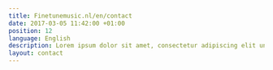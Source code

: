 ```yaml
---
title: Finetunemusic.nl/en/contact
date: 2017-03-05 11:42:00 +01:00
position: 12
language: English
description: Lorem ipsum dolor sit amet, consectetur adipiscing elit unde omnis.
layout: contact
---
```


